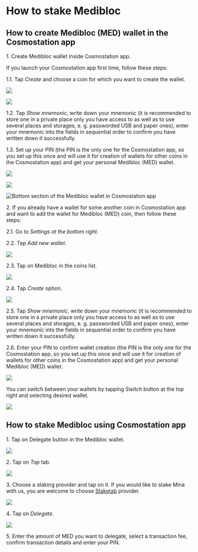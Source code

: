 # How to stake Medibloc

## How to create Medibloc (MED) wallet in the Cosmostation app

1\. Create Medibloc wallet inside Cosmostation app.&#x20;

If you launch your Cosmostation app first time, follow these steps:

1.1. Tap _Create_ and choose a coin for which you want to create the wallet.&#x20;

![](../../.gitbook/assets/00\_cs\_welcome\_screen.png)

![](../../.gitbook/assets/01\_cs\_create\_wallet.png)

1.2. Tap _Show mnemonic_, write down your mnemonic (it is recommended to store one in a private place only you have access to as well as to use several places and storages, e. g. passworded USB and paper ones), enter your mnemonic into the fields in sequential order to confirm you have written down it successfully.

1.3. Set up your PIN (the PIN is the only one for the Cosmostation app, so you set up this once and will use it for creation of wallets for other coins in the Cosmostation app) and get your personal Medibloc (MED) wallet.

![](../../.gitbook/assets/03\_create\_or\_enter\_PIN.png)

![](../../.gitbook/assets/04\_medibloc\_wallet.png)

![Bottom section of the Medibloc wallet in Cosmostation app](../../.gitbook/assets/05\_bottom\_section.png)

2\. If you already have a wallet for some another coin in Cosmostation app and want to add the wallet for Medibloc (MED) coin, then follow these steps:

2.1. Go to _Settings _at the bottom right_._

2.2. Tap _Add new wallet._

__![](../../.gitbook/assets/07\_add\_new\_wallet.png)__



2.3. Tap on Medibloc in the coins list.

![](../../.gitbook/assets/07\_add\_medibloc\_wallet.png)

2.4. Tap _Create_ option.

![](../../.gitbook/assets/08\_create\_button.png)

2.5. Tap _Show mnemonic_, write down your mnemonic (it is recommended to store one in a private place only you have access to as well as to use several places and storages, e. g. passworded USB and paper ones), enter your mnemonic into the fields in sequential order to confirm you have written down it successfully.

2.6. Enter your PIN to confirm wallet creation (the PIN is the only one for the Cosmostation app, so you set up this once and will use it for creation of wallets for other coins in the Cosmostation app) and get your personal Medibloc (MED) wallet.

![](<../../.gitbook/assets/04\_medibloc\_wallet (1).png>)

You can switch between your wallets by tapping _Switch_ button at the top right and selecting desired wallet.

![](../../.gitbook/assets/08\_medibloc\_selection.png)

## How to stake Medibloc using Cosmostation app

1\. Tap on Delegate button in the Medibloc wallet.

![](<../../.gitbook/assets/04\_medibloc\_wallet (2).png>)

2\. Tap on _Top_ tab.

![](../../.gitbook/assets/09\_delegate\_option.png)

3\. Choose a staking provider and tap on it. If you would like to stake Mina with us, you are welcome to choose [Staketab](https://staketab.com) provider.

![](../../.gitbook/assets/10\_staketab\_selection.png)

4\. Tap on _Delegate_.

![](../../.gitbook/assets/11\_delegate\_staketab.png)

5\. Enter the amount of MED you want to delegate, select a transaction fee, confirm transaction details and enter your PIN.
